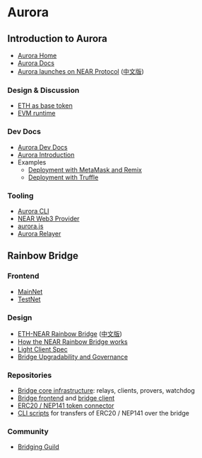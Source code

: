 # Aurora

## Introduction to Aurora

- [Aurora Home](https://aurora.dev/)
- [Aurora Docs](https://doc.aurora.dev/)
- [Aurora launches on NEAR Protocol](https://near.org/blog/aurora-launches-near/) ([中文版](https://mp.weixin.qq.com/s/ebz3glZEGTNpLya7R6GrsQ))

### Design & Discussion

- [ETH as base token](https://gov.near.org/t/evm-runtime-base-token/340)
- [EVM runtime](https://github.com/near/NEPs/pull/106)

### Dev Docs

- [Aurora Dev Docs](https://doc.aurora.dev/develop/networks)
- [Aurora Introduction](https://docs.near.org/docs/develop/evm/introduction)
- Examples
  - [Deployment with MetaMask and Remix](https://doc.aurora.dev/develop/start/metamask)
  - [Deployment with Truffle](https://doc.aurora.dev/develop/start/truffle)

### Tooling

- [Aurora CLI](https://github.com/aurora-is-near/aurora-cli)
- [NEAR Web3 Provider](https://github.com/aurora-is-near/near-web3-provider)
- [aurora.js](https://github.com/aurora-is-near/aurora.js)
- [Aurora Relayer](https://github.com/aurora-is-near/aurora-relayer)


## Rainbow Bridge

### Frontend

- [MainNet](http://ethereum.bridgetonear.org/)
- [TestNet](https://ropsten.bridgetonear.org/)

### Design

- [ETH-NEAR Rainbow Bridge](https://near.org/blog/eth-near-rainbow-bridge/) ([中文版](https://mp.weixin.qq.com/s/-giL3YRhVvyzP5dpHxw0sw))
- [How the NEAR Rainbow Bridge works](https://aurora.dev/blog/2021-how-the-rainbow-bridge-works)
- [Light Client Spec](https://nomicon.io/ChainSpec/LightClient.html)
- [Bridge Upgradability and Governance](https://gov.near.org/t/bridge-upgradability-and-governance-plan/633)

### Repositories

- [Bridge core infrastructure](https://github.com/aurora-is-near/rainbow-bridge): relays, clients, provers, watchdog
- [Bridge frontend]((https://github.com/aurora-is-near/rainbow-bridge-frontend)) and [bridge client](https://github.com/aurora-is-near/rainbow-bridge-client)
- [ERC20 / NEP141 token connector](https://github.com/aurora-is-near/rainbow-token-connector)
- [CLI scripts](https://github.com/djsatok/bridge-testing) for transfers of ERC20 / NEP141 over the bridge


### Community

- [Bridging Guild](https://github.com/BridgingGuild/BridgingGuild)





